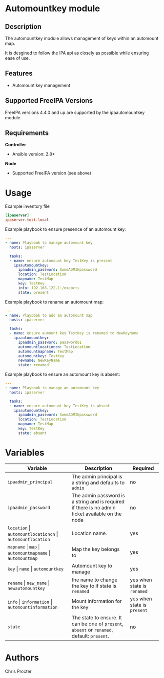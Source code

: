 Automountkey module
=====================

Description
-----------

The automountkey module allows management of keys within an automount map.

It is desgined to follow the IPA api as closely as possible while ensuring ease of use.


Features
--------
* Automount key management

Supported FreeIPA Versions
--------------------------

FreeIPA versions 4.4.0 and up are supported by the ipaautomountkey module.

Requirements
------------
**Controller**
* Ansible version: 2.8+

**Node**
* Supported FreeIPA version (see above)


Usage
=====

Example inventory file

```ini
[ipaserver]
ipaserver.test.local
```


Example playbook to ensure presence of an automount key:

```yaml
---
- name: Playbook to manage automount key
  hosts: ipaserver

  tasks:
  - name: ensure automount key TestKey is present
    ipaautomountkey:
      ipaadmin_password: SomeADMINpassword
      location: TestLocation
      mapname: TestMap
      key: TestKey
      info: 192.168.122.1:/exports
      state: present
```

Example playbook to rename an automount map:

```yaml
---
- name: Playbook to add an automount map
  hosts: ipaserver

  tasks:
  - name: ensure aumount key TestKey is renamed to NewKeyName
    ipaautomountkey:
      ipaadmin_password: password01
      automountlocationcn: TestLocation
      automountmapname: TestMap
      automountkey: TestKey
      newname: NewKeyName
      state: renamed
```

Example playbook to ensure an automount key is absent:

```yaml
---
- name: Playbook to manage an automount key
  hosts: ipaserver

  tasks:
  - name: ensure automount key TestKey is absent
    ipaautomountkey:
      ipaadmin_password: SomeADMINpassword
      location: TestLocation
      mapname: TestMap
      key: TestKey
      state: absent
```


Variables
=========

Variable | Description | Required
-------- | ----------- | --------
`ipaadmin_principal` | The admin principal is a string and defaults to `admin` | no
`ipaadmin_password` | The admin password is a string and is required if there is no admin ticket available on the node | no
`location` \| `automountlocationcn` \| `automountlocation` | Location name. | yes
`mapname` \|  `map` \| `automountmapname` \| `automountmap` | Map the key belongs to | yes
`key` \| `name` \| `automountkey` | Automount key to manage | yes
`rename` \| `new_name` \| `newautomountkey` | the name to change the key to if state is `renamed` | yes when state is `renamed`
`info` \| `information` \| `automountinformation` | Mount information for the key | yes when state is `present`
`state` | The state to ensure. It can be one of `present`, `absent` or `renamed`, default: `present`. | no

Authors
=======

Chris Procter
